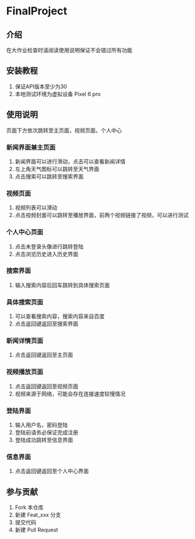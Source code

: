 # FinalProject

## 介绍
在大作业检查时请阅读使用说明保证不会错过所有功能


## 安装教程

1.  保证API版本至少为30
1.  本地测试环境为虚拟设备 Pixel 6 pro

## 使用说明

页面下方依次跳转至主页面，视频页面，个人中心

### 新闻界面兼主页面

1. 新闻界面可以进行滑动，点击可以查看新闻详情
2. 左上角天气图标可以跳转至天气界面
3. 点击搜索可以跳转至搜索界面

### 视频页面

1. 视频列表可以滑动
2. 点击视频封面可以跳转至播放界面，前两个视频链接了视频，可以进行测试

### 个人中心页面

1. 点击未登录头像进行跳转登陆
2. 点击浏览历史进入历史界面

### 搜索界面

1. 输入搜索内容后回车跳转到具体搜索页面

### 具体搜索页面

1. 可以查看搜索内容，搜索内容来自百度
2. 点击返回键返回至搜索界面

### 新闻详情页面

1. 点击返回键返回至主页面

### 视频播放页面

1. 点击返回键返回至视频页面
2. 视频来源于网络，可能会存在连接速度较慢情况

### 登陆界面

1. 输入用户名，密码登陆
2. 登陆前请务必保证完成注册
3. 登陆成功跳转至信息界面

### 信息界面

1. 点击返回键返回至个人中心界面

## 参与贡献

1.  Fork 本仓库
2.  新建 Feat_xxx 分支
3.  提交代码
4.  新建 Pull Request
